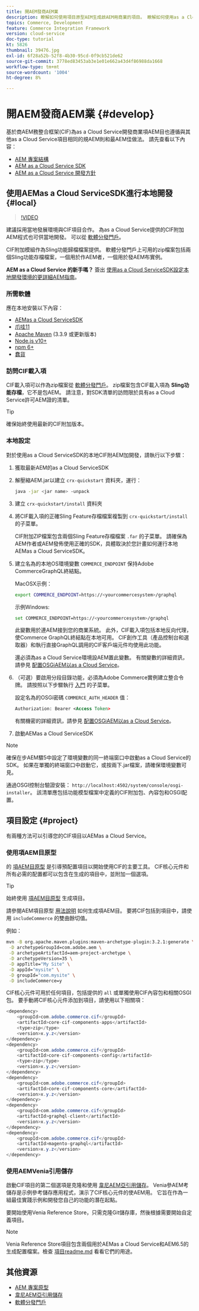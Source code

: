 ```yaml
---
title: 開AEM發商AEM業
description: 瞭解如何使用項目原型AEM生成啟AEM用商業的項目。 瞭解如何使用as a Cloud ServiceSDK構建項目並將其部署到本地AEM開發環境。
topics: Commerce, Development
feature: Commerce Integration Framework
version: cloud-service
doc-type: tutorial
kt: 5826
thumbnail: 39476.jpg
exl-id: 6f28a52b-52f8-4b30-95cd-0f9cb521de62
source-git-commit: 3778ed83453ab3e1e01e662a43d4f86988da1668
workflow-type: tm+mt
source-wordcount: '1004'
ht-degree: 8%

---
```


# 開AEM發商AEM業 {#develop}

基於商AEM務整合框架(CIF)為as a Cloud Service開發商業項AEM目也遵循與其他as a Cloud Service項目相同的規AEM則和最AEM佳做法。 請先查看以下內容：

- [AEM 專案結構](https://experienceleague.adobe.com/docs/experience-manager-cloud-service/implementing/developing/aem-project-content-package-structure.html)
- [AEM as a Cloud Service SDK](https://experienceleague.adobe.com/docs/experience-manager-cloud-service/implementing/developing/aem-as-a-cloud-service-sdk.html)
- [AEM as a Cloud Service 開發方針](https://experienceleague.adobe.com/docs/experience-manager-cloud-service/implementing/developing/development-guidelines.html)

## 使用AEMas a Cloud ServiceSDK進行本地開發 {#local}

>[!VIDEO](https://video.tv.adobe.com/v/39476/?quality=12&learn=on)

建議採用當地發展環境與CIF項目合作。 為as a Cloud Service提供的CIF附加AEM程式也可供當地開發。 可以從 [軟體分發門戶](https://experience.adobe.com/#/downloads/content/software-distribution/en/aemcloud.html)。

CIF附加模組作為Sling功能歸檔檔案提供。 軟體分發門戶上可用的zip檔案包括兩個Sling功能存檔檔案，一個用於作AEM者，一個用於發AEM布實例。

**AEM as a Cloud Service 的新手嗎？** 簽出 [使用as a Cloud ServiceSDK設定本地開發環境的更詳細AEM指南](https://experienceleague.adobe.com/docs/experience-manager-learn/cloud-service/local-development-environment-set-up/overview.html)。

### 所需軟體

應在本地安裝以下內容：

- [AEMas a Cloud ServiceSDK](https://experienceleague.adobe.com/docs/experience-manager-learn/cloud-service/local-development-environment-set-up/aem-runtime.html#download-the-aem-as-a-cloud-service-sdk)
- [爪哇11](https://downloads.experiencecloud.adobe.com/content/software-distribution/en/general.html)
- [Apache Maven](https://maven.apache.org/) (3.3.9 或更新版本)
- [Node.js v10+](https://nodejs.org/en/)
- [npm 6+](https://www.npmjs.com/)
- [蠢貨](https://git-scm.com/)

### 訪問CIF載入項

CIF載入項可以作為zip檔案從 [軟體分發門戶](https://experience.adobe.com/#/downloads/content/software-distribution/en/aemcloud.html)。 zip檔案包含CIF載入項為 **Sling功能存檔**，它不是包AEM。 請注意，對SDK清單的訪問限於具有as a Cloud Service許可AEM證的清單。

>[!TIP]
>
>確保始終使用最新的CIF附加版本。

### 本地設定

對於使用as a Cloud ServiceSDK的本地CIF附AEM加開發，請執行以下步驟：

1. 獲取最新AEM的as a Cloud ServiceSDK
1. 解壓縮AEM.jar以建立 `crx-quickstart` 資料夾，運行：

   ```bash
   java -jar <jar name> -unpack
   ```

1. 建立 `crx-quickstart/install` 資料夾
1. 將CIF載入項的正確Sling Feature存檔檔案複製到 `crx-quickstart/install` 的子菜單。

   CIF附加ZIP檔案包含兩個Sling Feature存檔檔案 `.far` 的子菜單。 請確保為AEM作者或AEM發佈使用正確的SDK，具體取決於您計畫如何運行本地AEMas a Cloud ServiceSDK。

1. 建立名為的本地OS環境變數 `COMMERCE_ENDPOINT` 保持Adobe CommerceGraphQL終結點。

   MacOSX示例：

   ```bash
   export COMMERCE_ENDPOINT=https://<yourcommercesystem>/graphql
   ```

   示例Windows:

   ```bash
   set COMMERCE_ENDPOINT=https://<yourcommercesystem>/graphql
   ```

   此變數用於連AEM接到您的商業系統。 此外，CIF載入項包括本地反向代理，使Commerce GraphQL終結點在本地可用。 CIF創作工具（產品控制台和選取器）和執行直接GraphQL調用的CIF客戶端元件均使用此功能。

   還必須為as a Cloud Service環境設AEM置此變數。 有關變數的詳細資訊，請參見 [配置OSGiAEM以as a Cloud Service](https://experienceleague.adobe.com/docs/experience-manager-cloud-service/implementing/deploying/configuring-osgi.html#local-development)。

1. （可選）要啟用分段目錄功能，必須為Adobe Commerce實例建立整合令牌。 請按照以下步驟執行 [入門](./getting-started.md#staging) 的子菜單。

   設定名為的OSGi密碼 `COMMERCE_AUTH_HEADER` 值：

   ```xml
   Authorization: Bearer <Access Token>
   ```

   有關機密的詳細資訊，請參見 [配置OSGiAEM以as a Cloud Service](https://experienceleague.adobe.com/docs/experience-manager-cloud-service/implementing/deploying/configuring-osgi.html#local-development)。

1. 啟動AEMas a Cloud ServiceSDK

>[!NOTE]
>
>確保在步AEM驟5中設定了環境變數的同一終端窗口中啟動as a Cloud Service的SDK。 如果在單獨的終端窗口中啟動它，或按兩下.jar檔案，請確保環境變數可見。

通過OSGI控制台驗證安裝： `http://localhost:4502/system/console/osgi-installer`。 該清單應包括功能模型檔案中定義的CIF附加包、內容包和OSGI配置。

## 項目設定 {#project}

有兩種方法可以引導您的CIF項目以AEMas a Cloud Service。

### 使用項AEM目原型

的 [項AEM目原型](https://github.com/adobe/aem-project-archetype) 是引導預配置項目以開始使用CIF的主要工具。 CIF核心元件和所有必需的配置都可以包含在生成的項目中，並附加一個選項。

>[!TIP]
>
>始終使用 [項AEM目原型](https://github.com/adobe/aem-project-archetype/releases) 生成項目。

請參閱AEM項目原型 [用法說明](https://github.com/adobe/aem-project-archetype#usage) 如何生成項AEM目。 要將CIF包括到項目中，請使用 `includeCommerce` 的雙曲餘切值。

例如：

```bash
mvn -B org.apache.maven.plugins:maven-archetype-plugin:3.2.1:generate \
 -D archetypeGroupId=com.adobe.aem \
 -D archetypeArtifactId=aem-project-archetype \
 -D archetypeVersion=35 \
 -D appTitle="My Site" \
 -D appId="mysite" \
 -D groupId="com.mysite" \
 -D includeCommerce=y
```

CIF核心元件可用於任何項目，包括提供的 `all` 或單獨使用CIF內容包和相關OSGI包。 要手動將CIF核心元件添加到項目，請使用以下相關項：

```java
<dependency>
    <groupId>com.adobe.commerce.cif</groupId>
    <artifactId>core-cif-components-apps</artifactId>
    <type>zip</type>
    <version>x.y.z</version>
</dependency>
<dependency>
    <groupId>com.adobe.commerce.cif</groupId>
    <artifactId>core-cif-components-config</artifactId>
    <type>zip</type>
    <version>x.y.z</version>
</dependency>
<dependency>
    <groupId>com.adobe.commerce.cif</groupId>
    <artifactId>core-cif-components-core</artifactId>
    <version>x.y.z</version>
</dependency>
<dependency>
    <groupId>com.adobe.commerce.cif</groupId>
    <artifactId>graphql-client</artifactId>
    <version>x.y.z</version>
</dependency>
<dependency>
    <groupId>com.adobe.commerce.cif</groupId>
    <artifactId>magento-graphql</artifactId>
    <version>x.y.z</version>
</dependency>
```

### 使用AEMVenia引用儲存

啟動CIF項目的第二個選項是克隆和使用 [韋尼AEM亞引用儲存](https://github.com/adobe/aem-cif-guides-venia)。 Venia參AEM考儲存是示例參考儲存應用程式，演示了CIF核心元件的使AEM用。 它旨在作為一組最佳實踐示例和開發您自己的功能的潛在起點。

要開始使用Venia Reference Store，只需克隆Git儲存庫，然後根據需要開始自定義項目。

>[!NOTE]
>
>Venia Reference Store項目包含兩個用於AEMas a Cloud Service和AEM6.5的生成配置檔案。檢查 [項目readme.md](https://github.com/adobe/aem-cif-guides-venia/blob/main/README.md) 看看它們的用途。

## 其他資源

- [AEM 專案原型](https://github.com/adobe/aem-project-archetype)
- [韋尼AEM亞引用儲存](https://github.com/adobe/aem-cif-guides-venia)
- [軟體分發門戶](https://experience.adobe.com/#/downloads/content/software-distribution/en/aemcloud.html)
